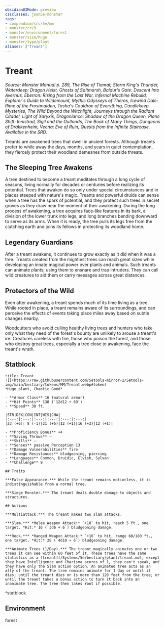 ```yaml
---
obsidianUIMode: preview
cssclasses: json5e-monster
tags:
- compendium/src/5e/mm
- monster/cr/9
- monster/environment/forest
- monster/size/huge
- monster/type/plant
aliases: ["Treant"]
---
```

# Treant
*Source: Monster Manual p. 289, The Rise of Tiamat, Storm King's Thunder, Waterdeep: Dragon Heist, Ghosts of Saltmarsh, Baldur's Gate: Descent Into Avernus, Eberron: Rising from the Last War, Infernal Machine Rebuild, Explorer's Guide to Wildemount, Mythic Odysseys of Theros, Icewind Dale: Rime of the Frostmaiden, Tasha's Cauldron of Everything, Candlekeep Mysteries, The Wild Beyond the Witchlight, Journeys through the Radiant Citadel, Light of Xaryxis, Dragonlance: Shadow of the Dragon Queen, Plane Shift: Innistrad, Sigil and the Outlands, The Book of Many Things, Dungeons of Drakkenheim, Vecna: Eve of Ruin, Quests from the Infinite Staircase. Available in the SRD.*  

Treants are awakened trees that dwell in ancient forests. Although treants prefer to while away the days, months, and years in quiet contemplation, they fiercely protect their woodland demesnes from outside threats.

## The Sleeping Tree Awakens

A tree destined to become a treant meditates through a long cycle of seasons, living normally for decades or centuries before realizing its potential. Trees that awaken do so only under special circumstances and in places steeped with nature's magic. Treants and powerful druids can sense when a tree has the spark of potential, and they protect such trees in secret groves as they draw near the moment of their awakening. During the long process of awakening, a tree acquires face-like features in its bark, a division of the lower trunk into legs, and long branches bending downward to serve as its arms. When it is ready, the tree pulls its legs free from the clutching earth and joins its fellows in protecting its woodland home.

## Legendary Guardians

After a treant awakens, it continues to grow exactly as it did when it was a tree. Treants created from the mightiest trees can reach great sizes while developing an innate magical power over plants and animals. Such treants can animate plants, using them to ensnare and trap intruders. They can call wild creatures to aid them or carry messages across great distances.

## Protectors of the Wild

Even after awakening, a treant spends much of its time living as a tree. While rooted in place, a treant remains aware of its surroundings, and can perceive the effects of events taking place miles away based on subtle changes nearby.

Woodcutters who avoid culling healthy living trees and hunters who take only what they need of the forest's bounty are unlikely to arouse a treant's ire. Creatures careless with fire, those who poison the forest, and those who destroy great trees, especially a tree close to awakening, face the treant's wrath.

## Statblock

```ad-statblock
title: Treant
![](https://raw.githubusercontent.com/5etools-mirror-2/5etools-img/main/bestiary/tokens/MM/Treant.webp#token)
*Huge plant, Chaotic Good*

- **Armor Class** 16 (natural armor)
- **Hit Points** 138 (`12d12 + 60`)
- **Speed** 30 ft.

|STR|DEX|CON|INT|WIS|CHA|
|:---:|:---:|:---:|:---:|:---:|:---:|
|23 (+6)| 8 (-1)|21 (+5)|12 (+1)|16 (+3)|12 (+1)|

- **Proficiency Bonus** +4
- **Saving Throws** ⏤
- **Skills** ⏤
- **Senses** passive Perception 13
- **Damage Vulnerabilities** fire
- **Damage Resistances** bludgeoning, piercing
- **Languages** Common, Druidic, Elvish, Sylvan
- **Challenge** 9

## Traits

***False Appearance.*** While the treant remains motionless, it is indistinguishable from a normal tree.

***Siege Monster.*** The treant deals double damage to objects and structures.

## Actions

***Multiattack.*** The treant makes two slam attacks.

***Slam.*** *Melee Weapon Attack:* `+10` to hit, reach 5 ft., one target. *Hit:* 16 (`3d6 + 6`) bludgeoning damage.

***Rock.*** *Ranged Weapon Attack:* `+10` to hit, range 60/180 ft., one target. *Hit:* 28 (`4d10 + 6`) bludgeoning damage.

***Animate Trees (1/Day).*** The treant magically animates one or two trees it can see within 60 feet of it. These trees have the same statistics as a [treant](/Systems/5e/bestiary/plant/treant.md), except they have Intelligence and Charisma scores of 1, they can't speak, and they have only the Slam action option. An animated tree acts as an ally of the treant. The tree remains animate for 1 day or until it dies; until the treant dies or is more than 120 feet from the tree; or until the treant takes a bonus action to turn it back into an inanimate tree. The tree then takes root if possible.
```
^statblock

## Environment

forest